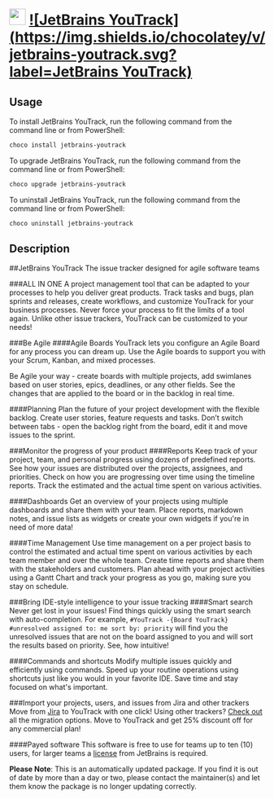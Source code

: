 ﻿# <img src="https://cdn.jsdelivr.net/gh/mkevenaar/chocolatey-packages@17ecf9871387731a8fc960d008cf2786efd83f6e/icons/jetbrains-youtrack.png" width="32" height="32"/> [![JetBrains YouTrack](https://img.shields.io/chocolatey/v/jetbrains-youtrack.svg?label=JetBrains YouTrack)](https://chocolatey.org/packages/jetbrains-youtrack)

## Usage
To install JetBrains YouTrack, run the following command from the command line or from PowerShell:
```powershell
choco install jetbrains-youtrack
```

To upgrade JetBrains YouTrack, run the following command from the command line or from PowerShell:
```powershell
choco upgrade jetbrains-youtrack
```

To uninstall JetBrains YouTrack, run the following command from the command line or from PowerShell:
```powershell
choco uninstall jetbrains-youtrack
```

## Description
##JetBrains YouTrack
The issue tracker designed for agile software teams

###ALL IN ONE
A project management tool that can be adapted to your processes to help you deliver great products. Track tasks and bugs, plan sprints and releases, create workflows, and customize YouTrack for your business processes. Never force your process to fit the limits of a tool again. Unlike other issue trackers, YouTrack can be customized to your needs!

###Be Agile
####Agile Boards
YouTrack lets you configure an Agile Board for any process you can dream up. Use the Agile boards to support you with your Scrum, Kanban, and mixed processes.

Be Agile your way - create boards with multiple projects, add swimlanes based on user stories, epics, deadlines, or any other fields. See the changes that are applied to the board or in the backlog in real time.

####Planning
Plan the future of your project development with the flexible backlog. Create user stories, feature requests and tasks. Don’t switch between tabs - open the backlog right from the board, edit it and move issues to the sprint.

###Monitor the progress of your product
####Reports
Keep track of your project, team, and personal progress using dozens of predefined reports. See how your issues are distributed over the projects, assignees, and priorities. Check on how you are progressing over time using the timeline reports. Track the estimated and the actual time spent on various activities.

####Dashboards
Get an overview of your projects using multiple dashboards and share them with your team. Place reports, markdown notes, and issue lists as widgets or create your own widgets if you're in need of more data!

####Time Management
Use time management on a per project basis to control the estimated and actual time spent on various activities by each team member and over the whole team. Create time reports and share them with the stakeholders and customers. Plan ahead with your project activities using a Gantt Chart and track your progress as you go, making sure you stay on schedule.

###Bring IDE-style intelligence to your issue tracking
####Smart search
Never get lost in your issues! Find things quickly using the smart search with auto-completion. 
For example, `#YouTrack -{Board YouTrack} #unresolved assigned to: me sort by: priority` will find you the unresolved issues that are not on the board assigned to you and will sort the results based on priority. See, how intuitive!

####Commands and shortcuts
Modify multiple issues quickly and efficiently using commands. Speed up your routine operations using shortcuts just like you would in your favorite IDE. Save time and stay focused on what's important.

###Import your projects, users, and issues from Jira and other trackers
Move from [Jira](https://www.jetbrains.com/help/youtrack/standalone/importing-from-jira.html) to YouTrack with one click! Using other trackers? [Check out](https://www.jetbrains.com/help/youtrack/standalone/Migrating-to-YouTrack.html) all the migration options. 
Move to YouTrack and get 25% discount off for any commercial plan!

####Payed software
This software is free to use for teams up to ten (10) users, for larger teams a [license](https://www.jetbrains.com/youtrack/buy/#edition=standalone) from JetBrains is required.

**Please Note**: This is an automatically updated package. If you find it is
out of date by more than a day or two, please contact the maintainer(s) and
let them know the package is no longer updating correctly.


